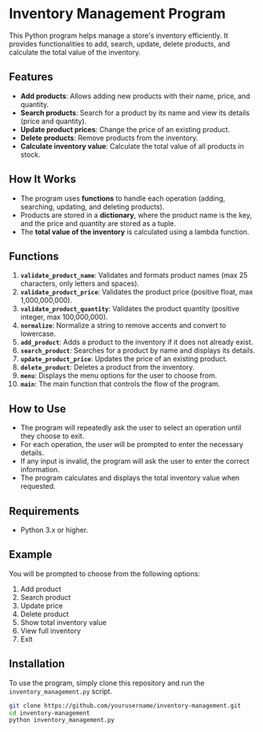 # Inventory Management Program

This Python program helps manage a store's inventory efficiently. It provides functionalities to add, search, update, delete products, and calculate the total value of the inventory.

## Features
- **Add products**: Allows adding new products with their name, price, and quantity.
- **Search products**: Search for a product by its name and view its details (price and quantity).
- **Update product prices**: Change the price of an existing product.
- **Delete products**: Remove products from the inventory.
- **Calculate inventory value**: Calculate the total value of all products in stock.

## How It Works
- The program uses **functions** to handle each operation (adding, searching, updating, and deleting products).
- Products are stored in a **dictionary**, where the product name is the key, and the price and quantity are stored as a tuple.
- The **total value of the inventory** is calculated using a lambda function.

## Functions
1. **`validate_product_name`**: Validates and formats product names (max 25 characters, only letters and spaces).
2. **`validate_product_price`**: Validates the product price (positive float, max 1,000,000,000).
3. **`validate_product_quantity`**: Validates the product quantity (positive integer, max 100,000,000).
4. **`normalize`**: Normalize a string to remove accents and convert to lowercase.
5. **`add_product`**: Adds a product to the inventory if it does not already exist.
6. **`search_product`**: Searches for a product by name and displays its details.
7. **`update_product_price`**: Updates the price of an existing product.
8. **`delete_product`**: Deletes a product from the inventory.
9. **`menu`**: Displays the menu options for the user to choose from.
10. **`main`**: The main function that controls the flow of the program.

## How to Use
- The program will repeatedly ask the user to select an operation until they choose to exit.
- For each operation, the user will be prompted to enter the necessary details.
- If any input is invalid, the program will ask the user to enter the correct information.
- The program calculates and displays the total inventory value when requested.

## Requirements
- Python 3.x or higher.

## Example
You will be prompted to choose from the following options:
1. Add product
2. Search product
3. Update price
4. Delete product
5. Show total inventory value
6. View full inventory
7. Exit

## Installation
To use the program, simply clone this repository and run the `inventory_management.py` script.

```bash
git clone https://github.com/yourusername/inventory-management.git
cd inventory-management
python inventory_management.py
```
